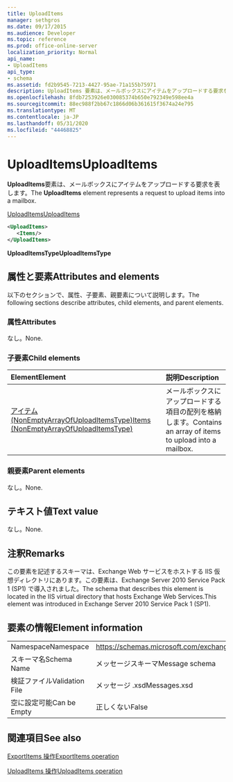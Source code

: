 ```yaml
---
title: UploadItems
manager: sethgros
ms.date: 09/17/2015
ms.audience: Developer
ms.topic: reference
ms.prod: office-online-server
localization_priority: Normal
api_name:
- UploadItems
api_type:
- schema
ms.assetid: fd2b9545-7213-4427-95ae-71a155b75971
description: UploadItems 要素は、メールボックスにアイテムをアップロードする要求を表します。
ms.openlocfilehash: 8fdb7253926e030085374b650e792349e598ee4a
ms.sourcegitcommit: 88ec988f2bb67c1866d06b361615f3674a24e795
ms.translationtype: MT
ms.contentlocale: ja-JP
ms.lasthandoff: 05/31/2020
ms.locfileid: "44468825"
---
```

# <a name="uploaditems"></a><span data-ttu-id="c9e72-103">UploadItems</span><span class="sxs-lookup"><span data-stu-id="c9e72-103">UploadItems</span></span>

<span data-ttu-id="c9e72-104">**UploadItems**要素は、メールボックスにアイテムをアップロードする要求を表します。</span><span class="sxs-lookup"><span data-stu-id="c9e72-104">The **UploadItems** element represents a request to upload items into a mailbox.</span></span> 
  
[<span data-ttu-id="c9e72-105">UploadItems</span><span class="sxs-lookup"><span data-stu-id="c9e72-105">UploadItems</span></span>](uploaditems.md)
  
```XML
<UploadItems>
   <Items/>
</UploadItems>
```

 <span data-ttu-id="c9e72-106">**UploadItemsType**</span><span class="sxs-lookup"><span data-stu-id="c9e72-106">**UploadItemsType**</span></span>
## <a name="attributes-and-elements"></a><span data-ttu-id="c9e72-107">属性と要素</span><span class="sxs-lookup"><span data-stu-id="c9e72-107">Attributes and elements</span></span>

<span data-ttu-id="c9e72-108">以下のセクションで、属性、子要素、親要素について説明します。</span><span class="sxs-lookup"><span data-stu-id="c9e72-108">The following sections describe attributes, child elements, and parent elements.</span></span>
  
### <a name="attributes"></a><span data-ttu-id="c9e72-109">属性</span><span class="sxs-lookup"><span data-stu-id="c9e72-109">Attributes</span></span>

<span data-ttu-id="c9e72-110">なし。</span><span class="sxs-lookup"><span data-stu-id="c9e72-110">None.</span></span>
  
### <a name="child-elements"></a><span data-ttu-id="c9e72-111">子要素</span><span class="sxs-lookup"><span data-stu-id="c9e72-111">Child elements</span></span>

|<span data-ttu-id="c9e72-112">**Element**</span><span class="sxs-lookup"><span data-stu-id="c9e72-112">**Element**</span></span>|<span data-ttu-id="c9e72-113">**説明**</span><span class="sxs-lookup"><span data-stu-id="c9e72-113">**Description**</span></span>|
|:-----|:-----|
|[<span data-ttu-id="c9e72-114">アイテム (NonEmptyArrayOfUploadItemsType)</span><span class="sxs-lookup"><span data-stu-id="c9e72-114">Items (NonEmptyArrayOfUploadItemsType)</span></span>](items-nonemptyarrayofuploaditemstype.md) <br/> |<span data-ttu-id="c9e72-115">メールボックスにアップロードする項目の配列を格納します。</span><span class="sxs-lookup"><span data-stu-id="c9e72-115">Contains an array of items to upload into a mailbox.</span></span>  <br/> |
   
### <a name="parent-elements"></a><span data-ttu-id="c9e72-116">親要素</span><span class="sxs-lookup"><span data-stu-id="c9e72-116">Parent elements</span></span>

<span data-ttu-id="c9e72-117">なし。</span><span class="sxs-lookup"><span data-stu-id="c9e72-117">None.</span></span>
  
## <a name="text-value"></a><span data-ttu-id="c9e72-118">テキスト値</span><span class="sxs-lookup"><span data-stu-id="c9e72-118">Text value</span></span>

<span data-ttu-id="c9e72-119">なし。</span><span class="sxs-lookup"><span data-stu-id="c9e72-119">None.</span></span>
  
## <a name="remarks"></a><span data-ttu-id="c9e72-120">注釈</span><span class="sxs-lookup"><span data-stu-id="c9e72-120">Remarks</span></span>

<span data-ttu-id="c9e72-121">この要素を記述するスキーマは、Exchange Web サービスをホストする IIS 仮想ディレクトリにあります。この要素は、Exchange Server 2010 Service Pack 1 (SP1) で導入されました。</span><span class="sxs-lookup"><span data-stu-id="c9e72-121">The schema that describes this element is located in the IIS virtual directory that hosts Exchange Web Services.This element was introduced in Exchange Server 2010 Service Pack 1 (SP1).</span></span>
  
## <a name="element-information"></a><span data-ttu-id="c9e72-122">要素の情報</span><span class="sxs-lookup"><span data-stu-id="c9e72-122">Element information</span></span>

|||
|:-----|:-----|
|<span data-ttu-id="c9e72-123">Namespace</span><span class="sxs-lookup"><span data-stu-id="c9e72-123">Namespace</span></span>  <br/> |https://schemas.microsoft.com/exchange/services/2006/messages  <br/> |
|<span data-ttu-id="c9e72-124">スキーマ名</span><span class="sxs-lookup"><span data-stu-id="c9e72-124">Schema Name</span></span>  <br/> |<span data-ttu-id="c9e72-125">メッセージスキーマ</span><span class="sxs-lookup"><span data-stu-id="c9e72-125">Message schema</span></span>  <br/> |
|<span data-ttu-id="c9e72-126">検証ファイル</span><span class="sxs-lookup"><span data-stu-id="c9e72-126">Validation File</span></span>  <br/> |<span data-ttu-id="c9e72-127">メッセージ .xsd</span><span class="sxs-lookup"><span data-stu-id="c9e72-127">Messages.xsd</span></span>  <br/> |
|<span data-ttu-id="c9e72-128">空に設定可能</span><span class="sxs-lookup"><span data-stu-id="c9e72-128">Can be Empty</span></span>  <br/> |<span data-ttu-id="c9e72-129">正しくない</span><span class="sxs-lookup"><span data-stu-id="c9e72-129">False</span></span>  <br/> |
   
## <a name="see-also"></a><span data-ttu-id="c9e72-130">関連項目</span><span class="sxs-lookup"><span data-stu-id="c9e72-130">See also</span></span>



[<span data-ttu-id="c9e72-131">ExportItems 操作</span><span class="sxs-lookup"><span data-stu-id="c9e72-131">ExportItems operation</span></span>](exportitems-operation.md)
  
[<span data-ttu-id="c9e72-132">UploadItems 操作</span><span class="sxs-lookup"><span data-stu-id="c9e72-132">UploadItems operation</span></span>](uploaditems-operation.md)

